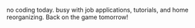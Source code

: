 no coding today. busy with job applications, tutorials, and home reorganizing. Back on the game tomorrow!


